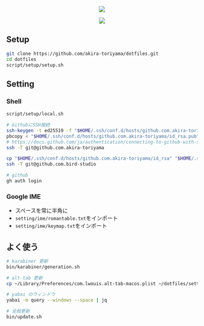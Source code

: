 <p align="center">
  <a href="https://github.com/akira-toriyama/dotfiles">
    <img src="https://user-images.githubusercontent.com/92862731/166393194-1c4a4338-ae35-4dee-bd0f-7fce2f7f01dd.png"/>
  </a>
</p>

<p align="center">
  <a href="https://github.com/akira-toriyama/dotfiles/actions/workflows/macos.yml">
    <img src="https://github.com/akira-toriyama/dotfiles/actions/workflows/macos.yml/badge.svg"/>
  </a>
</p>

## Setup

```bash
git clone https://github.com/akira-toriyama/dotfiles.git
cd dotfiles
script/setup/setup.sh
```

## Setting

### Shell

```bash
script/setup/local.sh

# GithubにSSH接続
ssh-keygen -t ed25519 -f "$HOME/.ssh/conf.d/hosts/github.com.akira-toriyama/id_rsa"
pbcopy < "$HOME/.ssh/conf.d/hosts/github.com.akira-toriyama/id_rsa.pub"
# https://docs.github.com/ja/authentication/connecting-to-github-with-ssh/adding-a-new-ssh-key-to-your-github-account
ssh -T git@github.com.akira-toriyama

cp "$HOME/.ssh/conf.d/hosts/github.com.akira-toriyama/id_rsa" "$HOME/.ssh/conf.d/hosts/github.com.bird-studio/id_rsa"
ssh -T git@github.com.bird-studio

# github
gh auth login
```

### Google IME

- スペースを常に半角に
- `setting/ime/romantable.txt`をインポート
- `setting/ime/keymap.txt`をインポート

## よく使う

```bash
# karabiner 更新
bin/karabiner/generation.sh

# alt-tab 更新
cp ~/Library/Preferences/com.lwouis.alt-tab-macos.plist ~/dotfiles/setting/alt-tab/.

# yabai のウィンドウ
yabai -m query --windows --space | jq

# 全般更新
bin/update.sh
```
